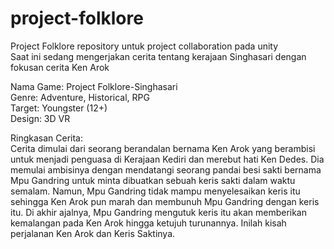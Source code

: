# project-folklore
Project Folklore repository untuk project collaboration pada unity  
Saat ini sedang mengerjakan cerita tentang kerajaan Singhasari dengan fokusan cerita Ken Arok

Nama Game: Project Folklore-Singhasari  
Genre: Adventure, Historical, RPG  
Target: Youngster (12+)  
Design: 3D VR    

Ringkasan Cerita:  
Cerita dimulai dari seorang berandalan bernama Ken Arok yang berambisi untuk menjadi penguasa di Kerajaan Kediri dan merebut hati Ken Dedes. Dia memulai ambisinya dengan mendatangi seorang pandai besi sakti bernama Mpu Gandring untuk minta dibuatkan sebuah keris sakti dalam waktu semalam. Namun, Mpu Gandring tidak mampu menyelesaikan keris itu sehingga Ken Arok pun marah dan membunuh Mpu Gandring dengan keris itu. Di akhir ajalnya, Mpu Gandring mengutuk keris itu akan memberikan kemalangan pada Ken Arok hingga ketujuh turunannya. Inilah kisah perjalanan Ken Arok dan Keris Saktinya.  

